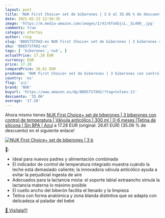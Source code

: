 ```yaml
---
layout: post
title: 'NUK First Choice+ set de biberones | 3 b al 35.06 % de descuento'
date: 2021-02-22 12:56:35
image: 'https://m.media-amazon.com/images/I/41r0foGbjcL._SL400_.jpg'
comments: true
category: ofertas
author: ring
slug: 'B0857STXH2-es NUK First Choice+ set de biberones | 3 biberones con...'
sku: 'B0857STXH2-es'
tags: [ 'biberones','nuk', ]
actualPrice: 17.28 EUR
currency: EUR
price: 17.28
comparePrice: 26.61 EUR
prodname: 'NUK First Choice+ set de biberones | 3 biberones con control de temperatura | Válvula anticólico | 300 ml | 0-6 meses |Tetina de silicona | Sin BPA | Azul'
country: 'es'
flag: '🇪🇸'
brand: 'NUK'
buyurl: 'https://www.amazon.es/dp/B0857STXH2/?tag=tolees-21'
descuento: '35.06'
average: '17.28'
---
```


Ahora mismo tienes [NUK First Choice+ set de biberones | 3 biberones con control de temperatura | Válvula anticólico | 300 ml | 0-6 meses |Tetina de silicona | Sin BPA | Azul](https://www.amazon.es/dp/B0857STXH2/?tag=tolees-21) a 17.28 EUR (original: 26.61 EUR) (35.06 %  de descuento) en el siguiente enlace!

[![NUK First Choice+ set de biberones | 3 b](https://m.media-amazon.com/images/I/41r0foGbjcL._SL400_.jpg)](https://www.amazon.es/dp/B0857STXH2/?tag=tolees-21)

🔎:

- Ideal para nuevos padres y alimentación combinada
- El indicador de control de temperatura integrado muestra cuándo la leche está demasiado caliente; la innovadora válvula anticólico ayuda a evitar la perjudicial ingesta de aire
- Adecuados para la lactancia mixta: el soporte labial extraancho simula la lactancia materna lo máximo posible
- El cuello ancho del biberón facilita el llenado y la limpieza
- Tetina con forma anatómica y zona blanda distintiva que se adapta con delicadeza al paladar del bebé

[🛒 Visítala!!!](https://www.amazon.es/dp/B0857STXH2/?tag=tolees-21)

